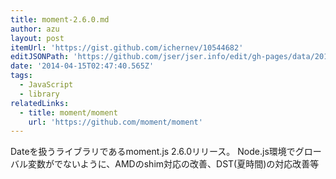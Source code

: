 ```yaml
---
title: moment-2.6.0.md
author: azu
layout: post
itemUrl: 'https://gist.github.com/ichernev/10544682'
editJSONPath: 'https://github.com/jser/jser.info/edit/gh-pages/data/2014/04/index.json'
date: '2014-04-15T02:47:40.565Z'
tags:
  - JavaScript
  - library
relatedLinks:
  - title: moment/moment
    url: 'https://github.com/moment/moment'
---
```

Dateを扱うライブラリであるmoment.js 2.6.0リリース。
Node.js環境でグローバル変数がでないように、AMDのshim対応の改善、DST(夏時間)の対応改善等
